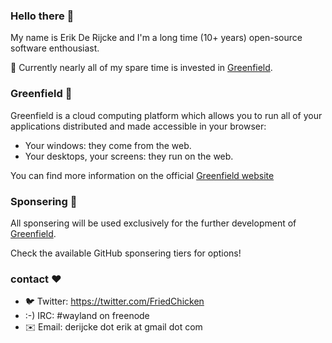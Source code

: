 ### Hello there 🧔

My name is Erik De Rijcke and I'm a long time (10+ years) open-source software enthousiast. 

🔭 Currently nearly all of my spare time is invested in [Greenfield](https://github.com/udevbe/greenfield).

### Greenfield 🌱

Greenfield is a cloud computing platform which allows you to run all of your applications distributed and made accessible in your browser:
- Your windows: they come from the web.
- Your desktops, your screens: they run on the web.

You can find more information on the official [Greenfield website](https://www.greenfield.app)

### Sponsering 💸

All sponsering will be used exclusively for the further development of [Greenfield](https://github.com/udevbe/greenfield).

Check the available GitHub sponsering tiers for options!

### contact ❤️

- 🐦 Twitter: https://twitter.com/FriedChicken
- :-) IRC: #wayland on freenode
- ✉️ Email: derijcke dot erik at gmail dot com

